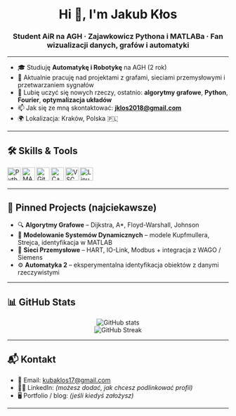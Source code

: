 <h1 align="center">Hi 👋, I'm Jakub Kłos</h1>
<h3 align="center">Student AiR na AGH · Zajawkowicz Pythona i MATLABa · Fan wizualizacji danych, grafów i automatyki</h3>

---

- 🎓 Studiuję **Automatykę i Robotykę** na AGH (2 rok)
- 🔭 Aktualnie pracuję nad projektami z grafami, sieciami przemysłowymi i przetwarzaniem sygnałów
- 🧠 Lubię uczyć się nowych rzeczy, ostatnio: **algorytmy grafowe**, **Python**, **Fourier**, **optymalizacja układów**
- 📫 Jak się ze mną skontaktować: **jklos2018@gmail.com**
- 🌍 Lokalizacja: Kraków, Polska 🇵🇱

---

## 🛠️ Skills & Tools

<img align="left" alt="Python" width="30px" src="https://cdn.jsdelivr.net/gh/devicons/devicon/icons/python/python-original.svg" />
<img align="left" alt="MATLAB" width="30px" src="https://cdn.jsdelivr.net/gh/devicons/devicon/icons/matlab/matlab-original.svg" />
<img align="left" alt="Git" width="30px" src="https://cdn.jsdelivr.net/gh/devicons/devicon/icons/git/git-original.svg" />
<img align="left" alt="C++" width="30px" src="https://cdn.jsdelivr.net/gh/devicons/devicon/icons/cplusplus/cplusplus-original.svg" />
<img align="left" alt="VSCode" width="30px" src="https://cdn.jsdelivr.net/gh/devicons/devicon/icons/vscode/vscode-original.svg" />
<img align="left" alt="Linux" width="30px" src="https://cdn.jsdelivr.net/gh/devicons/devicon/icons/linux/linux-original.svg" />
<br><br>

---

## 📌 Pinned Projects (najciekawsze)

- 🔍 **Algorytmy Grafowe** – Dijkstra, A*, Floyd-Warshall, Johnson  
- 🧮 **Modelowanie Systemów Dynamicznych** – modele Kupfmullera, Strejca, identyfikacja w MATLAB
- 📡 **Sieci Przemysłowe** – HART, IO-Link, Modbus + integracja z WAGO / Siemens
- ⚙️ **Automatyka 2** – eksperymentalna identyfikacja obiektów z danymi rzeczywistymi

---

## 📊 GitHub Stats

<p align="center">
  <img src="https://github-readme-stats.vercel.app/api?username=kubaklos&show_icons=true&theme=transparent&hide=prs" alt="GitHub stats" />
  <br>
  <img src="https://github-readme-streak-stats.herokuapp.com/?user=kubaklos&theme=transparent" alt="GitHub Streak" />
</p>

---

## 📬 Kontakt

- 📧 Email: [kubaklos17@gmail.com](mailto:kubaklos17@gmail.com)
- 🧑‍💼 LinkedIn: *(możesz dodać, jak chcesz podlinkować profil)*
- 🖥️ Portfolio / blog: *(jeśli kiedyś założysz)*

---

<!-- GitHub Profile README made with ❤️ by ChatGPT x Jakub -->
